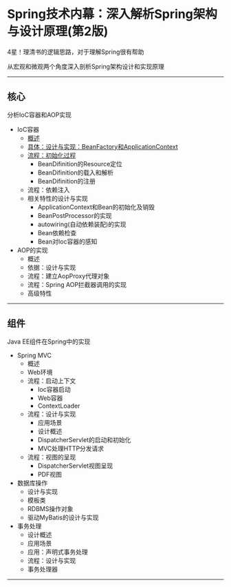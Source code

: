 #   Spring技术内幕：深入解析Spring架构与设计原理(第2版)

4星！理清书的逻辑思路，对于理解Spring很有帮助

从宏观和微观两个角度深入剖析Spring架构设计和实现原理

----

##  核心

分析IoC容器和AOP实现

-   IoC容器
    -   [概述](01.md)
    -   [具体：设计与实现：BeanFactory和ApplicationContext](02.md)
    -   [流程：初始化过程](03.md)
        -   BeanDifinition的Resource定位
        -   BeanDifinition的载入和解析
        -   BeanDifinition的注册
    -   流程：依赖注入
    -   相关特性的设计与实现
        -   ApplicationContext和Bean的初始化及销毁
        -   BeanPostProcessor的实现
        -   autowiring(自动依赖装配)的实现
        -   Bean依赖检查
        -   Bean对Ioc容器的感知
-   AOP的实现
    -   概述
    -   依据：设计与实现
    -   流程：建立AopProxy代理对象
    -   流程：Spring AOP拦截器调用的实现
    -   高级特性

----

##  组件

Java EE组件在Spring中的实现

-   Spring MVC
    -   概述
    -   Web环境
    -   流程：启动上下文
        -   Ioc容器启动
        -   Web容器
        -   ContextLoader
    -   流程：设计与实现
        -   应用场景
        -   设计概述
        -   DispatcherServlet的启动和初始化
        -   MVC处理HTTP分发请求
    -   流程：视图的呈现
        -   DispatcherServlet视图呈现
        -   PDF视图
-   数据库操作
    -   设计与实现
    -   模板类
    -   RDBMS操作对象
    -   驱动MyBatis的设计与实现
-   事务处理
    -   设计概述
    -   应用场景
    -   应用：声明式事务处理
    -   流程：设计与实现
    -   事务处理器

----


